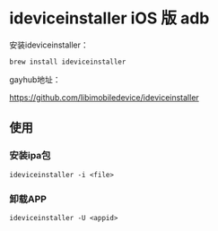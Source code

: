 # ideviceinstaller iOS 版 adb

安装ideviceinstaller：

```
brew install ideviceinstaller
```

gayhub地址：  

https://github.com/libimobiledevice/ideviceinstaller

## 使用

### 安装ipa包

```
ideviceinstaller -i <file>
```

### 卸载APP

```
ideviceinstaller -U <appid>
```
